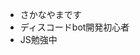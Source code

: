 - さかなやまです
- ディスコードbot開発初心者
- JS勉強中

<!---
sakana5500/sakana5500 is a ✨ special ✨ repository because its `README.md` (this file) appears on your GitHub profile.
You can click the Preview link to take a look at your changes.
--->
